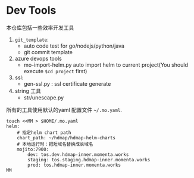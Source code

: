 # Dev Tools

本仓库包括一些效率开发工具

1. `git_template`:
   - auto code test for go/nodejs/python/java
   - git commit template
2. azure devops tools
   - mo-import-helm.py auto import helm to current project(You should execute
     `$cd project` first)
3. ssl:
   - gen-ssl.py : ssl certificate generate
4. string 工具
    - str/unescape.py

所有的工具使用默认的yaml 配置文件 `~/.mo.yaml`.

    touch <<MM > $HOME/.mo.yaml
    helm:
        # 指定helm chart path
        chart_path: ~/hdmap/hdmap-helm-charts
        # 本地运行时：把短域名替换成长域名
        mojito:7900:
            dev: tos.dev.hdmap-inner.momenta.works
            staging: tos.staging.hdmap-inner.momenta.works
            prod: tos.hdmap-inner.momenta.works
    MM
